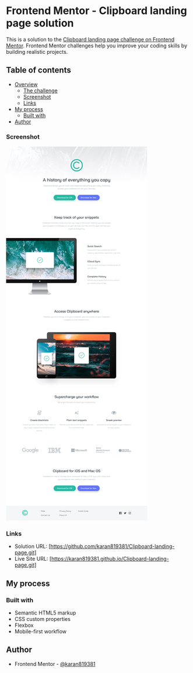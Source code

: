 # Frontend Mentor - Clipboard landing page solution

This is a solution to the [Clipboard landing page challenge on Frontend Mentor](https://www.frontendmentor.io/challenges/clipboard-landing-page-5cc9bccd6c4c91111378ecb9). Frontend Mentor challenges help you improve your coding skills by building realistic projects. 

## Table of contents

- [Overview](#overview)
  - [The challenge](#the-challenge)
  - [Screenshot](#screenshot)
  - [Links](#links)
- [My process](#my-process)
  - [Built with](#built-with)
- [Author](#author)




### Screenshot

![](./design/desktop-design.jpg)

### Links

- Solution URL: [https://github.com/karan819381/Clipboard-landing-page.git]
- Live Site URL: [https://karan819381.github.io/Clipboard-landing-page.git]

## My process

### Built with

- Semantic HTML5 markup
- CSS custom properties
- Flexbox
- Mobile-first workflow



## Author

- Frontend Mentor - [@karan819381](https://www.frontendmentor.io/profile/karan819381)


